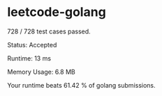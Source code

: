 # leetcode-golang


728 / 728 test cases passed.

Status: Accepted

Runtime: 13 ms

Memory Usage: 6.8 MB

Your runtime beats 61.42 % of golang submissions.
